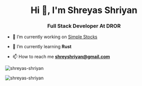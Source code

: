 <h1 align="center">Hi 👋, I'm Shreyas Shriyan</h1>
<h3 align="center">Full Stack Developer At DROR</h3>

- 🔭 I’m currently working on [Simple Stocks](https://github.com/shreyas-shriyan/simple-stocks)

- 🌱 I’m currently learning **Rust**

- 📫 How to reach me **shreyshriyan@gmail.com**

<p align="left"><img  src="https://github-readme-stats.vercel.app/api/top-langs/?username=shreyas-shriyan&layout=compact&theme=radical" alt="shreyas-shriyan" /></p>

<p align="left"><img src="https://github-readme-stats.vercel.app/api?username=shreyas-shriyan&show_icons=true&theme=radical&count_private=true" alt="shreyas-shriyan" /></p>

